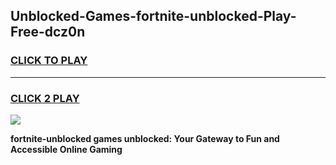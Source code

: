 
## Unblocked-Games-fortnite-unblocked-Play-Free-dcz0n
<h3>
<a href="https://premium76.site?title=fortnite-unblocked&ref=24M">CLICK TO PLAY</a></h3>
<hr>

<h3>
<a href="https://premium76.site?title=fortnite-unblocked&ref=24M">CLICK 2 PLAY</a>
  
</h3>

<a href="https://premium76.site?title=fortnite-unblocked&ref=24M"><img src="https://clearcache.store/games.png"></a>


**fortnite-unblocked games unblocked: Your Gateway to Fun and Accessible Online Gaming**
